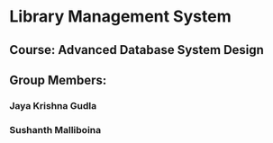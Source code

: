 # Library Management System


## Course: Advanced Database System Design
## Group Members:


### Jaya Krishna Gudla
### Sushanth Malliboina
